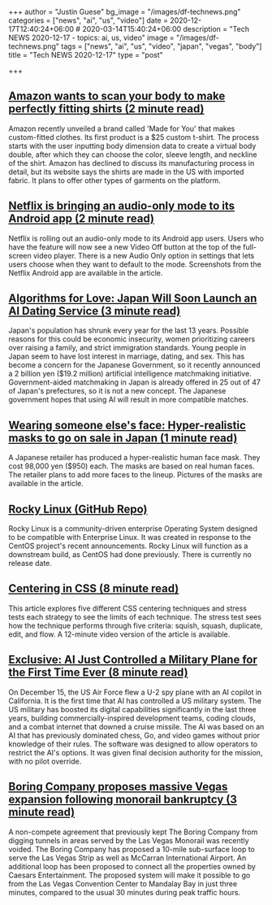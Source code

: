 +++
author = "Justin Guese"
bg_image = "/images/df-technews.png"
categories = ["news", "ai", "us", "video"]
date = 2020-12-17T12:40:24+06:00 # 2020-03-14T15:40:24+06:00
description = "Tech NEWS 2020-12-17 - topics: ai, us, video"
image = "/images/df-technews.png"
tags = ["news", "ai", "us", "video", "japan", "vegas", "body"]
title = "Tech NEWS 2020-12-17"
type = "post"

+++

## [Amazon wants to scan your body to make perfectly fitting shirts (2 minute read)](https://www.fastcompany.com/90586835/amazon-wants-to-scan-your-body-to-make-perfectly-fitting-shirts/1/01000176706227f4-6b60db0e-fae1-4b07-a809-2252ad87da52-000000/RC37nGPS3K2wDbVg5QE7EI0Z1bapYKsFfsYwwBsuvVE=172)

Amazon recently unveiled a brand called 'Made for You' that makes custom-fitted clothes. Its first product is a $25 custom t-shirt. The process starts with the user inputting body dimension data to create a virtual body double, after which they can choose the color, sleeve length, and neckline of the shirt. Amazon has declined to discuss its manufacturing process in detail, but its website says the shirts are made in the US with imported fabric. It plans to offer other types of garments on the platform.

## [Netflix is bringing an audio-only mode to its Android app (2 minute read)](https://www.androidpolice.com/2020/12/16/netflix-is-rolling-out-an-audio-only-mode/?scrolla=5eb6d68b7fedc32c19ef33b4/1/01000176706227f4-6b60db0e-fae1-4b07-a809-2252ad87da52-000000/wOLfrpbIj9xzlc75NJL6wE1Q0tT6gGytMGBb3NDcUos=172)

Netflix is rolling out an audio-only mode to its Android app users. Users who have the feature will now see a new Video Off button at the top of the full-screen video player. There is a new Audio Only option in settings that lets users choose when they want to default to the mode. Screenshots from the Netflix Android app are available in the article.

## [Algorithms for Love: Japan Will Soon Launch an AI Dating Service (3 minute read)](https://singularityhub.com/2020/12/16/algorithms-for-love-japan-will-soon-launch-an-ai-dating-service//1/01000176706227f4-6b60db0e-fae1-4b07-a809-2252ad87da52-000000/NKBMwiVpKF04VvdSHUmW9ciw03f5N0v-4kNGfMr9XJk=172)

Japan's population has shrunk every year for the last 13 years. Possible reasons for this could be economic insecurity, women prioritizing careers over raising a family, and strict immigration standards. Young people in Japan seem to have lost interest in marriage, dating, and sex. This has become a concern for the Japanese Government, so it recently announced a 2 billion yen ($19.2 million) artificial intelligence matchmaking initiative. Government-aided matchmaking in Japan is already offered in 25 out of 47 of Japan's prefectures, so it is not a new concept. The Japanese government hopes that using AI will result in more compatible matches.

## [Wearing someone else's face: Hyper-realistic masks to go on sale in Japan (1 minute read)](https://www.reuters.com/article/japan-masks-idUSKBN28Q194)

A Japanese retailer has produced a hyper-realistic human face mask. They cost 98,000 yen ($950) each. The masks are based on real human faces. The retailer plans to add more faces to the lineup. Pictures of the masks are available in the article.

## [Rocky Linux (GitHub Repo)](https://github.com/rocky-linux/rocky/1/01000176706227f4-6b60db0e-fae1-4b07-a809-2252ad87da52-000000/zITcREzs30rZ-HUjBCuMOLCdqYXBqDeTpV3B_UfPU4c=172)

Rocky Linux is a community-driven enterprise Operating System designed to be compatible with Enterprise Linux. It was created in response to the CentOS project's recent announcements. Rocky Linux will function as a downstream build, as CentOS had done previously. There is currently no release date.

## [Centering in CSS (8 minute read)](https://web.dev/centering-in-css//1/01000176706227f4-6b60db0e-fae1-4b07-a809-2252ad87da52-000000/OVuwBspd5g_r64Bq39XFVMOaVt6A6O7zy9phLrVty24=172)

This article explores five different CSS centering techniques and stress tests each strategy to see the limits of each technique. The stress test sees how the technique performs through five criteria: squish, squash, duplicate, edit, and flow. A 12-minute video version of the article is available.

## [Exclusive: AI Just Controlled a Military Plane for the First Time Ever (8 minute read)](https://www.popularmechanics.com/military/aviation/a34978872/artificial-intelligence-controls-u2-spy-plane-air-force-exclusive/)

On December 15, the US Air Force flew a U-2 spy plane with an AI copilot in California. It is the first time that AI has controlled a US military system. The US military has boosted its digital capabilities significantly in the last three years, building commercially-inspired development teams, coding clouds, and a combat internet that downed a cruise missile. The AI was based on an AI that has previously dominated chess, Go, and video games without prior knowledge of their rules. The software was designed to allow operators to restrict the AI's options. It was given final decision authority for the mission, with no pilot override.

## [Boring Company proposes massive Vegas expansion following monorail bankruptcy (3 minute read)](https://www.theverge.com/2020/12/15/22176596/elon-musk-boring-company-las-vegas-strip-tesla-tunnels/1/01000176706227f4-6b60db0e-fae1-4b07-a809-2252ad87da52-000000/LNuRsYhOLbAinxt1_rAOQOO9TlrV2rybWLGrdabs5XE=172)

A non-compete agreement that previously kept The Boring Company from digging tunnels in areas served by the Las Vegas Monorail was recently voided. The Boring Company has proposed a 10-mile sub-surface loop to serve the Las Vegas Strip as well as McCarran International Airport. An additional loop has been proposed to connect all the properties owned by Caesars Entertainment. The proposed system will make it possible to go from the Las Vegas Convention Center to Mandalay Bay in just three minutes, compared to the usual 30 minutes during peak traffic hours.

